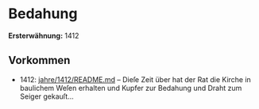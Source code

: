 # Bedahung

**Ersterwähnung:** 1412

## Vorkommen
- 1412: [jahre/1412/README.md](../jahre/1412/README.md) – Dieſe Zeit über hat der Rat die Kirche in baulichem
Weſen erhalten und Kupfer zur Bedahung und Draht
zum Seiger gekauſt...
